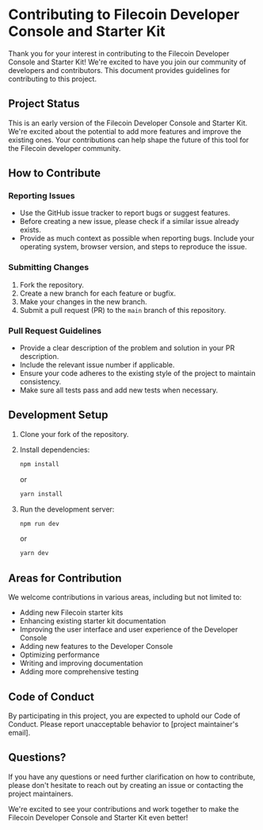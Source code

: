 # Contributing to Filecoin Developer Console and Starter Kit

Thank you for your interest in contributing to the Filecoin Developer Console and Starter Kit! We're excited to have you join our community of developers and contributors. This document provides guidelines for contributing to this project.

## Project Status

This is an early version of the Filecoin Developer Console and Starter Kit. We're excited about the potential to add more features and improve the existing ones. Your contributions can help shape the future of this tool for the Filecoin developer community.

## How to Contribute

### Reporting Issues

- Use the GitHub issue tracker to report bugs or suggest features.
- Before creating a new issue, please check if a similar issue already exists.
- Provide as much context as possible when reporting bugs. Include your operating system, browser version, and steps to reproduce the issue.

### Submitting Changes

1. Fork the repository.
2. Create a new branch for each feature or bugfix.
3. Make your changes in the new branch.
4. Submit a pull request (PR) to the `main` branch of this repository.

### Pull Request Guidelines

- Provide a clear description of the problem and solution in your PR description.
- Include the relevant issue number if applicable.
- Ensure your code adheres to the existing style of the project to maintain consistency.
- Make sure all tests pass and add new tests when necessary.

## Development Setup

1. Clone your fork of the repository.
2. Install dependencies:

   ```bash
   npm install
   ```

   or

   ```bash
   yarn install
   ```

3. Run the development server:

   ```bash
   npm run dev
   ```

   or

   ```bash
   yarn dev
   ```

## Areas for Contribution

We welcome contributions in various areas, including but not limited to:

- Adding new Filecoin starter kits
- Enhancing existing starter kit documentation
- Improving the user interface and user experience of the Developer Console
- Adding new features to the Developer Console
- Optimizing performance
- Writing and improving documentation
- Adding more comprehensive testing

## Code of Conduct

By participating in this project, you are expected to uphold our Code of Conduct. Please report unacceptable behavior to [project maintainer's email].

## Questions?

If you have any questions or need further clarification on how to contribute, please don't hesitate to reach out by creating an issue or contacting the project maintainers.

We're excited to see your contributions and work together to make the Filecoin Developer Console and Starter Kit even better!
